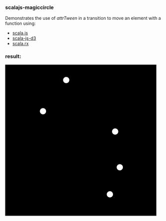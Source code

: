 ### scalajs-magiccircle

Demonstrates the use of *attrTween* in a transition to move an element with a function using: 
- [scala.js](https://www.scala-js.org/)
- [scala-js-d3](https://github.com/spaced/scala-js-d3 "scala-js-d3")
- [scala.rx](https://github.com/lihaoyi/scala.rx)

### result:

![](https://github.com/fbaierl/scalajs-magiccircle/blob/master/magiccircles.gif?raw=true)
